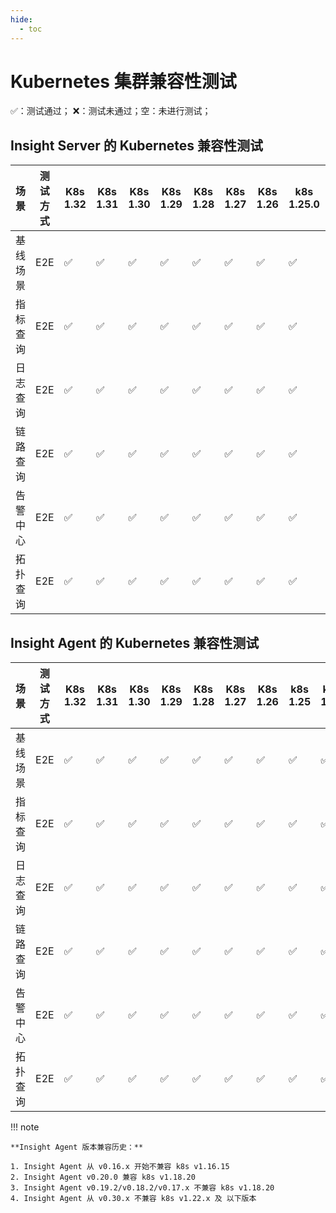```yaml
---
hide:
  - toc
---
```


# Kubernetes 集群兼容性测试

✅：测试通过；  ❌：测试未通过；空：未进行测试；

## Insight Server 的 Kubernetes 兼容性测试

|   场景 | 测试方式 | K8s 1.32 | K8s 1.31 | K8s 1.30 | K8s 1.29 | K8s 1.28 | K8s 1.27 | K8s 1.26 | k8s 1.25.0 | k8s 1.24 | k8s 1.23 | k8s 1.22 |
| ----- | ------- | ------- | -------- | -------- | -------- | -------- | -------- | -------- | --------- | --------- | --------- |--------- |
| 基线场景 | E2E | ✅ | ✅ | ✅ | ✅ | ✅ | ✅ | ✅ | ✅ | ✅ | ✅ | ✅ |
| 指标查询 | E2E | ✅ | ✅ | ✅ | ✅ | ✅ | ✅ | ✅ | ✅ | ✅ | ✅ | ✅ |
| 日志查询 | E2E | ✅ | ✅ | ✅ | ✅ | ✅ | ✅ | ✅ | ✅ | ✅ | ✅ | ✅ |
| 链路查询 | E2E | ✅ | ✅ | ✅ | ✅ | ✅ | ✅ | ✅ | ✅ | ✅ | ✅ | ✅ |
| 告警中心 | E2E | ✅ | ✅ | ✅ | ✅ | ✅ | ✅ | ✅ | ✅ | ✅ | ✅ | ✅ |
| 拓扑查询 | E2E | ✅ | ✅ | ✅ | ✅ | ✅ | ✅ | ✅ | ✅ | ✅ | ✅ | ✅ |

## Insight Agent 的 Kubernetes 兼容性测试

|   场景 | 测试方式 | K8s 1.32 | K8s 1.31 | K8s 1.30 | K8s 1.29 | K8s 1.28 | K8s 1.27 | K8s 1.26 | k8s 1.25 | k8s 1.24 | k8s 1.23 | k8s 1.22 |
| ----- | ------- | -------- | -------- | -------- | -------- | -------- | -------- | -------- | -------- | -------- | -------- | -------- |
| 基线场景 | E2E | ✅ | ✅ | ✅ | ✅ | ✅ | ✅ | ✅ | ✅ | ✅ | ✅ | ❌ 
| 指标查询 | E2E | ✅ | ✅ | ✅ | ✅ | ✅ | ✅ | ✅ | ✅ | ✅ | ✅ | ❌ 
| 日志查询 | E2E | ✅ | ✅ | ✅ | ✅ | ✅ | ✅ | ✅ | ✅ | ✅ | ✅ | ❌ 
| 链路查询 | E2E | ✅ | ✅ | ✅ | ✅ | ✅ | ✅ | ✅ | ✅ | ✅ | ✅ | ❌
| 告警中心 | E2E | ✅ | ✅ | ✅ | ✅ | ✅ | ✅ | ✅ | ✅ | ✅ | ✅ | ❌ 
| 拓扑查询 | E2E | ✅ | ✅ | ✅ | ✅ | ✅ | ✅ | ✅ | ✅ | ✅ | ✅ | ❌

!!! note

    **Insight Agent 版本兼容历史：**

    1. Insight Agent 从 v0.16.x 开始不兼容 k8s v1.16.15
    2. Insight Agent v0.20.0 兼容 k8s v1.18.20
    3. Insight Agent v0.19.2/v0.18.2/v0.17.x 不兼容 k8s v1.18.20
    4. Insight Agent 从 v0.30.x 不兼容 k8s v1.22.x 及 以下版本
